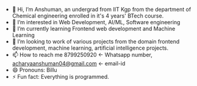 - 👋 Hi, I’m Anshuman, an undergrad from IIT Kgp from the department of Chemical engineering enrolled in it's 4 years' BTech course.
- 👀 I’m interested in Web Development, AI/ML, Software engineering 
- 🌱 I’m currently learning Frontend web development and Machine Learning
- 💞️ I’m looking to work of various projects from the domain frontend development, machine learning, artificial intelligence projects.
- 📫 How to reach me 8799250920 <- Whatsapp number, acharyaanshuman04@gmail.com <- email-id
- 😄 Pronouns: Billu
- ⚡ Fun fact: Everything is programmed.

<!---
anshuman04-oss/anshuman04-oss is a ✨ special ✨ repository because its `README.md` (this file) appears on your GitHub profile.
You can click the Preview link to take a look at your changes.
--->
